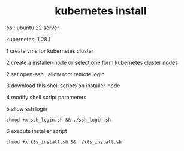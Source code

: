 <center>
    <h1>kubernetes install</h1>
</center>
os : ubuntu 22 server

kubernetes: 1.28.1



1 create vms for kubernetes cluster

2 create a installer-node or select one form kubernetes cluster nodes

2 set open-ssh , allow root remote login

3 download this shell scripts on installer-node

4 modify shell script parameters

5 allow ssh login

```
chmod +x ssh_login.sh && ./ssh_login.sh
```

6 execute installer script

```
chmod +x k8s_install.sh && ./k8s_install.sh
```

